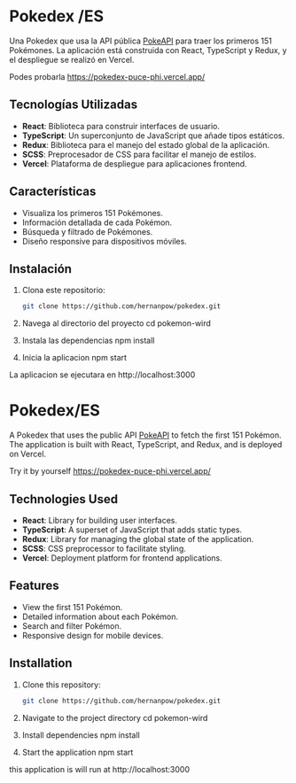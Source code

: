 

# Pokedex /ES

Una Pokedex que usa la API pública [PokeAPI](https://pokeapi.co/) para traer los primeros 151 Pokémones. La aplicación está construida con React, TypeScript y Redux, y el despliegue se realizó en Vercel.

Podes probarla https://pokedex-puce-phi.vercel.app/

## Tecnologías Utilizadas

- **React**: Biblioteca para construir interfaces de usuario.
- **TypeScript**: Un superconjunto de JavaScript que añade tipos estáticos.
- **Redux**: Biblioteca para el manejo del estado global de la aplicación.
- **SCSS**: Preprocesador de CSS para facilitar el manejo de estilos.
- **Vercel**: Plataforma de despliegue para aplicaciones frontend.

## Características

- Visualiza los primeros 151 Pokémones.
- Información detallada de cada Pokémon.
- Búsqueda y filtrado de Pokémones.
- Diseño responsive para dispositivos móviles.

## Instalación

1. Clona este repositorio:

   ```bash
   git clone https://github.com/hernanpow/pokedex.git
2. Navega al directorio del proyecto
    cd pokemon-wird
3. Instala las dependencias
    npm install
4. Inicia la aplicacion
    npm start

La aplicacion se ejecutara en http://localhost:3000


# Pokedex/ES

A Pokedex that uses the public API [PokeAPI](https://pokeapi.co/) to fetch the first 151 Pokémon. The application is built with React, TypeScript, and Redux, and is deployed on Vercel.

Try it by yourself https://pokedex-puce-phi.vercel.app/

## Technologies Used

- **React**: Library for building user interfaces.
- **TypeScript**: A superset of JavaScript that adds static types.
- **Redux**: Library for managing the global state of the application.
- **SCSS**: CSS preprocessor to facilitate styling.
- **Vercel**: Deployment platform for frontend applications.

## Features

- View the first 151 Pokémon.
- Detailed information about each Pokémon.
- Search and filter Pokémon.
- Responsive design for mobile devices.

## Installation

1. Clone this repository:

   ```bash
   git clone https://github.com/hernanpow/pokedex.git
2. Navigate to the project directory
    cd pokemon-wird
3. Install dependencies
    npm install
4. Start the application
    npm start

this application is will run at http://localhost:3000